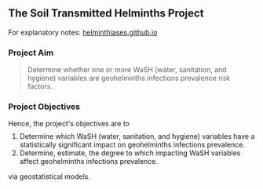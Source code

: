 <br>

## The Soil Transmitted Helminths Project

<p style="margin-top: 5px; margin-bottom: 5px">For explanatory notes: <a href="https://helminthiases.github.io/">helminthiases.github.io</a></p>

### Project Aim

> Determine whether one or more WaSH (water, sanitation, and hygiene) variables are geohelminths infections prevalence risk factors.


### Project Objectives
<p style="margin-top: 5px; margin-bottom: -5px">
Hence, the project's objectives are to</p>

1. Determine which WaSH (water, sanitation, and hygiene) variables have a statistically significant impact on geohelminths infections prevalence.
2. Determine, estimate, the degree to which impacting WaSH variables affect geohelminths infections prevalence.

via geostatistical models.


<br>
<br>

<!--

**Here are some ideas to get you started:**

👋 Hello
🙋‍♀️ A short introduction - what is your organization all about?
🌈 Contribution guidelines - how can the community get involved?
👩‍💻 Useful resources - where can the community find your docs? Is there anything else the community should know?
🍿 Fun facts - what does your team eat for breakfast?
🧙 Remember, you can do mighty things with the power of [Markdown](https://docs.github.com/github/writing-on-github/getting-started-with-writing-and-formatting-on-github/basic-writing-and-formatting-syntax)
-->
